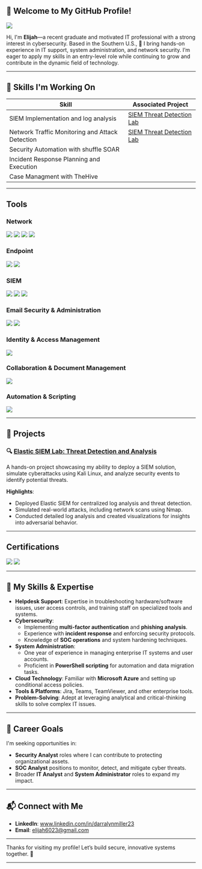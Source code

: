 ## 👋 Welcome to My GitHub Profile!
<a href="www.linkedin.com/in/darralynmiller23"><img src="https://img.shields.io/badge/-LinkedIn-0072b1?&style=for-the-badge&logo=linkedin&logoColor=white" /></a>

Hi, I'm **Elijah**—a recent graduate and motivated IT professional with a strong interest in cybersecurity. Based in the Southern U.S., 🌟 I bring hands-on experience in IT support, system administration, and network security. I’m eager to apply my skills in an entry-level role while continuing to grow and contribute in the dynamic field of technology.  

--- 
## 🚀 **Skills I'm Working On**

|Skill                                | Associated Project                                   |
|-------------------------------------|------------------------------------------------------|
|SIEM Implementation and log analysis |[SIEM Threat Detection Lab](https://github.com/Ourworldofdreams/SIEM-Threat-Detection-Lab)
|Network Traffic Monitoring  and Attack Detection|[SIEM Threat Detection Lab](https://github.com/Ourworldofdreams/SIEM-Threat-Detection-Lab)
|Security Automation with shuffle SOAR|
|Incident Response Planning and Execution|
|Case Managment with TheHive|

---
## Tools

### Network
<div>
    <img src="https://img.shields.io/badge/-Wireshark-1679A7?&style=for-the-badge&logo=Wireshark&logoColor=white" />
    <img src="https://img.shields.io/badge/-Zeek-777BB4?&style=for-the-badge&logo=Zeek&logoColor=white" />
    <img src="https://img.shields.io/badge/-Kali_Linux-557C94?style=for-the-badge&logo=Kali-Linux&logoColor=white" />
    <img src="https://img.shields.io/badge/-Nmap-4682B4?style=for-the-badge&logo=Nmap&logoColor=white" />
</div>

### Endpoint 
<div>
    <img src="https://img.shields.io/badge/-Microsoft_Defender_for_Endpoint-00A4EF?&style=for-the-badge&logo=Microsoft&logoColor=white" />
   <img src="https://img.shields.io/badge/- Bitdefender_GravityZone-00A4EF?&style=for-the-badge&logo=Bitdefender&logoColor=red" />
</div>

### SIEM
<div>
    <img src="https://img.shields.io/badge/-Microsoft_Sentinel-0078D4?&style=for-the-badge&logo=Microsoft&logoColor=white" />
    <img src="https://img.shields.io/badge/-Splunk-000000?&style=for-the-badge&logo=Splunk&logoColor=white" />
     <img src="https://img.shields.io/badge/-Elastic_SIEM-005571?style=for-the-badge&logo=Elastic&logoColor=white" />
<div>

  ### Email Security & Administration
<div> <img src="https://img.shields.io/badge/-Microsoft_Exchange-0078D4?&style=for-the-badge&logo=MicrosoftExchange&logoColor=white" /> <img src="https://img.shields.io/badge/-KnowBe4_PhishTool-FF5733?&style=for-the-badge&logo=Phishing&logoColor=white" /> </div>

### Identity & Access Management
<div> <img src="https://img.shields.io/badge/-Azure_AD-0078D4?&style=for-the-badge&logo=MicrosoftAzure&logoColor=white" /> </div>

### Collaboration & Document Management
<div> <img src="https://img.shields.io/badge/-SharePoint-0078D4?&style=for-the-badge&logo=MicrosoftSharePoint&logoColor=white" /> </div>

### Automation & Scripting
<div> <img src="https://img.shields.io/badge/-PowerShell-5391FE?&style=for-the-badge&logo=PowerShell&logoColor=white" /> </div>

  
---
## 📂 **Projects**

### 🔍 **[Elastic SIEM Lab: Threat Detection and Analysis](#)**  
A hands-on project showcasing my ability to deploy a SIEM solution, simulate cyberattacks using Kali Linux, and analyze security events to identify potential threats.  

**Highlights**:  
- Deployed Elastic SIEM for centralized log analysis and threat detection.  
- Simulated real-world attacks, including network scans using Nmap.  
- Conducted detailed log analysis and created visualizations for insights into adversarial behavior.  

---
## Certifications

<div>
<img src="https://img.shields.io/badge/-Security%2B-FF0000?&style=for-the-badge&logo=CompTIA&logoColor=white" />
<img src="https://img.shields.io/badge/- ISC2&style=for-the-badge&logo=ISC2&logoColor=white" />
<div>

---

## 🔧 **My Skills & Expertise**
- **Helpdesk Support**: Expertise in troubleshooting hardware/software issues, user access controls, and training staff on specialized tools and systems.
- **Cybersecurity**:  
  - Implementing **multi-factor authentication** and **phishing analysis**.  
  - Experience with **incident response** and enforcing security protocols.  
  - Knowledge of **SOC operations** and system hardening techniques.
- **System Administration**:  
  - One year of experience in managing enterprise IT systems and user accounts.  
  - Proficient in **PowerShell scripting** for automation and data migration tasks.
- **Cloud Technology**: Familiar with **Microsoft Azure** and setting up conditional access policies.  
- **Tools & Platforms**: Jira, Teams, TeamViewer, and other enterprise tools.
- **Problem-Solving**: Adept at leveraging analytical and critical-thinking skills to solve complex IT issues.

---

## 🎯 **Career Goals**
I'm seeking opportunities in:  
- **Security Analyst** roles where I can contribute to protecting organizational assets.  
- **SOC Analyst** positions to monitor, detect, and mitigate cyber threats.  
- Broader **IT Analyst** and **System Administrator** roles to expand my impact.

---

## 📬 **Connect with Me**
- **LinkedIn**: www.linkedin.com/in/darralynmiller23
- **Email**: elijah6023@gmail.com  
 
---

Thanks for visiting my profile! Let’s build secure, innovative systems together. 🌟  

---
